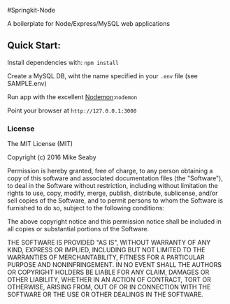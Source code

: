 #Springkit-Node

A boilerplate for Node/Express/MySQL web applications

## Quick Start:
Install dependencies with: `npm install`

Create a MySQL DB, wiht the name specified in your `.env` file (see SAMPLE.env)

Run app with the excellent [Nodemon](http://nodemon.io/):`nodemon`

Point your browser at `http://127.0.0.1:3000`

### License
The MIT License (MIT)

Copyright (c) 2016 Mike Seaby

Permission is hereby granted, free of charge, to any person obtaining a copy of this software and associated documentation files (the "Software"), to deal in the Software without restriction, including without limitation the rights to use, copy, modify, merge, publish, distribute, sublicense, and/or sell copies of the Software, and to permit persons to whom the Software is furnished to do so, subject to the following conditions:

The above copyright notice and this permission notice shall be included in all copies or substantial portions of the Software.

THE SOFTWARE IS PROVIDED "AS IS", WITHOUT WARRANTY OF ANY KIND, EXPRESS OR IMPLIED, INCLUDING BUT NOT LIMITED TO THE WARRANTIES OF MERCHANTABILITY, FITNESS FOR A PARTICULAR PURPOSE AND NONINFRINGEMENT. IN NO EVENT SHALL THE AUTHORS OR COPYRIGHT HOLDERS BE LIABLE FOR ANY CLAIM, DAMAGES OR OTHER LIABILITY, WHETHER IN AN ACTION OF CONTRACT, TORT OR OTHERWISE, ARISING FROM, OUT OF OR IN CONNECTION WITH THE SOFTWARE OR THE USE OR OTHER DEALINGS IN THE SOFTWARE.
